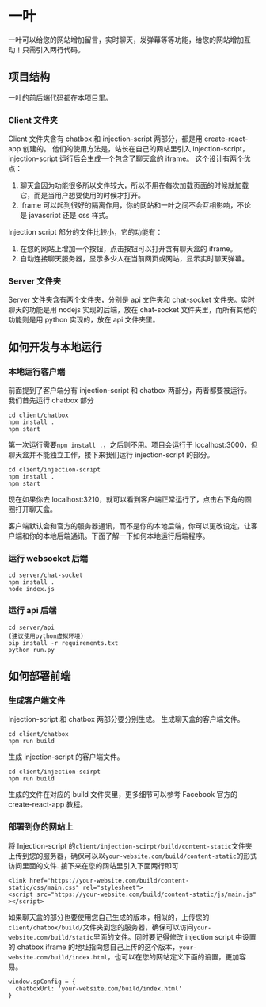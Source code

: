 # 一叶

一叶可以给您的网站增加留言，实时聊天，发弹幕等等功能，给您的网站增加互动！只需引入两行代码。

## 项目结构

一叶的前后端代码都在本项目里。

### Client 文件夹

Client 文件夹含有 chatbox 和 injection-script 两部分，都是用 create-react-app 创建的。
他们的使用方法是，站长在自己的网站里引入 injection-script，injection-script 运行后会生成一个包含了聊天盒的 iframe。
这个设计有两个优点：

1. 聊天盒因为功能很多所以文件较大，所以不用在每次加载页面的时候就加载它，而是当用户想要使用的时候才打开。
2. Iframe 可以起到很好的隔离作用，你的网站和一叶之间不会互相影响，不论是 javascript 还是 css 样式。

Injection script 部分的文件比较小，它的功能有：

1. 在您的网站上增加一个按钮，点击按钮可以打开含有聊天盒的 iframe。
2. 自动连接聊天服务器，显示多少人在当前网页或网站，显示实时聊天弹幕。

### Server 文件夹

Server 文件夹含有两个文件夹，分别是 api 文件夹和 chat-socket 文件夹。实时聊天的功能是用 nodejs 实现的后端，放在 chat-socket 文件夹里，而所有其他的功能则是用 python 实现的，放在 api 文件夹里。

## 如何开发与本地运行

### 本地运行客户端

前面提到了客户端分有 injection-script 和 chatbox 两部分，两者都要被运行。
我们首先运行 chatbox 部分

```
cd client/chatbox
npm install .
npm start
```

第一次运行需要`npm install .`，之后则不用。项目会运行于 localhost:3000，但聊天盒并不能独立工作，接下来我们运行 injection-script 的部分。

```
cd client/injection-script
npm install .
npm start
```

现在如果你去 localhost:3210，就可以看到客户端正常运行了，点击右下角的圆圈打开聊天盒。

客户端默认会和官方的服务器通讯，而不是你的本地后端，你可以更改设定，让客户端和你的本地后端通讯。下面了解一下如何本地运行后端程序。

### 运行 websocket 后端

```
cd server/chat-socket
npm install .
node index.js
```

### 运行 api 后端

```
cd server/api
(建议使用python虚拟环境)
pip install -r requirements.txt
python run.py
```

## 如何部署前端

### 生成客户端文件

Injection-script 和 chatbox 两部分要分别生成。
生成聊天盒的客户端文件。

```
cd client/chatbox
npm run build
```

生成 injection-script 的客户端文件。

```
cd client/injection-scirpt
npm run build
```

生成的文件在对应的 build 文件夹里，更多细节可以参考 Facebook 官方的 create-react-app 教程。

### 部署到你的网站上

将 Injection-script 的`client/injection-scirpt/build/content-static`文件夹上传到您的服务器，确保可以以`your-website.com/build/content-static`的形式访问里面的文件. 接下来在您的网站里引入下面两行即可

```
<link href="https://your-website.com/build/content-static/css/main.css" rel="stylesheet">
<script src="https://your-website.com/build/content-static/js/main.js" ></script>
```

如果聊天盒的部分也要使用您自己生成的版本，相似的，上传您的`client/chatbox/build/`文件夹到您的服务器，确保可以访问`your-website.com/build/static`里面的文件。同时要记得修改 injection script 中设置的 chatbox iframe 的地址指向您自己上传的这个版本，`your-website.com/build/index.html`，也可以在您的网站定义下面的设置，更加容易。

```
window.spConfig = {
  chatboxUrl: 'your-website.com/build/index.html'
}
```
